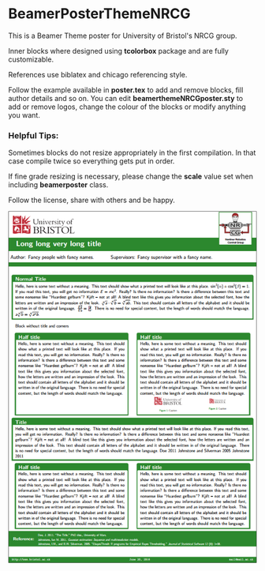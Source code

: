 # BeamerPosterThemeNRCG

This is a Beamer Theme poster for University of Bristol's NRCG group.

Inner blocks where designed using **tcolorbox** package and are fully customizable.

References use biblatex and chicago referencing style.

Follow the example available in **poster.tex** to add and remove blocks, fill author details and so on. You can edit **beamerthemeNRCGposter.sty** to add or remove logos, change the colour of the blocks or modify anything you want.

### Helpful Tips:

Sometimes blocks do not resize appropriately in the first compilation. In that case compile twice so everything gets put in order.

If fine grade resizing is necessary, please change the **scale** value set when including **beamerposter** class.

Follow the license, share with others and be happy.

<p align="center">
<img src="poster.png">
</p>
